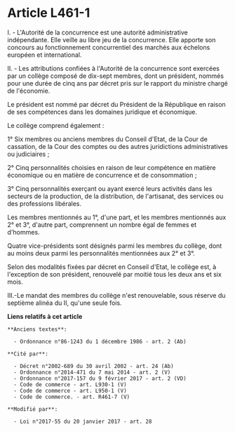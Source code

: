 # Article L461-1

I. - L'Autorité de la concurrence est une autorité administrative indépendante. Elle veille au libre jeu de la concurrence.
Elle apporte son concours au fonctionnement concurrentiel des marchés aux échelons européen et international. 

II. - Les attributions confiées à l'Autorité de la concurrence sont exercées par un collège composé de dix-sept membres, dont
un président, nommés pour une durée de cinq ans par décret pris sur le rapport du ministre chargé de l'économie. 

Le président est nommé par décret du Président de la République en raison de ses compétences dans les domaines juridique et
économique. 

Le collège comprend également : 

1° Six membres ou anciens membres du Conseil d'Etat, de la Cour de cassation, de la Cour des comptes ou des autres
juridictions administratives ou judiciaires ; 

2° Cinq personnalités choisies en raison de leur compétence en matière économique ou en matière de concurrence et de
consommation ; 

3° Cinq personnalités exerçant ou ayant exercé leurs activités dans les secteurs de la production, de la distribution, de
l'artisanat, des services ou des professions libérales. 

Les membres mentionnés au 1°, d'une part, et les membres mentionnés aux 2° et 3°, d'autre part, comprennent un nombre égal de
femmes et d'hommes. 

Quatre vice-présidents sont désignés parmi les membres du collège, dont au moins deux parmi les personnalités mentionnées aux
2° et 3°. 

Selon des modalités fixées par décret en Conseil d'Etat, le collège est, à l'exception de son président, renouvelé par moitié
tous les deux ans et six mois.

III.-Le mandat des membres du collège n'est renouvelable, sous réserve du septième alinéa du II, qu'une seule fois.

**Liens relatifs à cet article**

	**Anciens textes**:

	  - Ordonnance n°86-1243 du 1 décembre 1986 - art. 2 (Ab)

	**Cité par**:

	  - Décret n°2002-689 du 30 avril 2002 - art. 24 (Ab)
	  - Ordonnance n°2014-471 du 7 mai 2014 - art. 2 (V)
	  - Ordonnance n°2017-157 du 9 février 2017 - art. 2 (VD)
	  - Code de commerce - art. L930-1 (V)
	  - Code de commerce - art. L950-1 (V)
	  - Code de commerce. - art. R461-7 (V)

	**Modifié par**:

	  - Loi n°2017-55 du 20 janvier 2017 - art. 28
